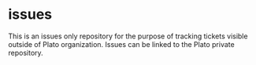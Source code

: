 # issues

This is an issues only repository for the purpose of tracking tickets visible outside of Plato organization. Issues can be linked to the Plato private repository.
